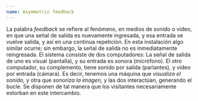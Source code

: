 ```yaml
---
name: Asymmetric feedback
---
```


La palabra _feedback_ se refiere al fenómeno, en medios de sonido o video, en que una señal de salida es nuevamente ingresada, y esa entrada se vuelve salida, y así en una continua repetición. En esta instalación algo similar ocurre; sin embargo, la señal de salida no es inmediatamente reingresada. El sistema consiste de dos computadores: La señal de salida de uno es visual (pantalla), y su entrada es sonora (micrófono). El otro computador, su complemento, tiene sonido por salida (parlantes), y video por entrada (cámara). Es decir, tenemos una máquina que _visualiza el sonido,_ y otra que _sonoriza la imagen,_ y las dos interactúan, generando el bucle. Se disponen de tal manera que los visitantes necesariamente estorban en este intercambio.
